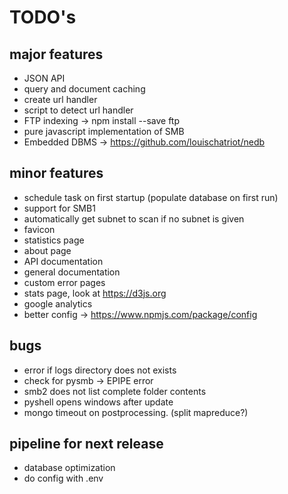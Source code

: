 # TODO's

## major features
- JSON API
- query and document caching
- create url handler
- script to detect url handler
- FTP indexing -> npm install --save ftp
- pure javascript implementation of SMB
- Embedded DBMS -> https://github.com/louischatriot/nedb

## minor features
- schedule task on first startup (populate database on first run)
- support for SMB1
- automatically get subnet to scan if no subnet is given
- favicon
- statistics page
- about page
- API documentation
- general documentation
- custom error pages
- stats page, look at https://d3js.org
- google analytics
- better config -> https://www.npmjs.com/package/config

## bugs
- error if logs directory does not exists
- check for pysmb -> EPIPE error
- smb2 does not list complete folder contents
- pyshell opens windows after update
- mongo timeout on postprocessing. (split mapreduce?)

## pipeline for next release
- database optimization
- do config with .env